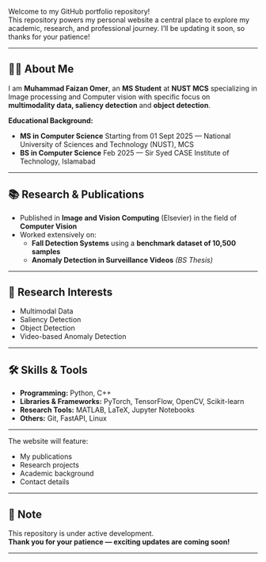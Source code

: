 Welcome to my GitHub portfolio repository!  
This repository powers my personal website a central place to explore my academic, research, and professional journey. I’ll be updating it soon, so thanks for your patience!

---

## 👨‍💻 About Me

I am **Muhammad Faizan Omer**, an **MS Student** at **NUST MCS** specializing in Image processing and Computer vision with specific focus on **multimodality data, saliency detection** and **object detection**.  

**Educational Background:**
- **MS in Computer Science** Starting from 01 Sept 2025 — National University of Sciences and Technology (NUST), MCS
- **BS in Computer Science** Feb 2025 — Sir Syed CASE Institute of Technology, Islamabad

---

## 📚 Research & Publications

- Published in **Image and Vision Computing** (Elsevier) in the field of **Computer Vision**  
- Worked extensively on:
  - **Fall Detection Systems** using a **benchmark dataset of 10,500 samples**
  - **Anomaly Detection in Surveillance Videos** *(BS Thesis)*

---

## 🔬 Research Interests

- Multimodal Data 
- Saliency Detection
- Object Detection
- Video-based Anomaly Detection

---

## 🛠 Skills & Tools

- **Programming:** Python, C++
- **Libraries & Frameworks:** PyTorch, TensorFlow, OpenCV, Scikit-learn  
- **Research Tools:** MATLAB, LaTeX, Jupyter Notebooks  
- **Others:** Git, FastAPI, Linux

---

The website will feature:
- My publications
- Research projects
- Academic background
- Contact details

---

## 📌 Note

This repository is under active development.  
**Thank you for your patience — exciting updates are coming soon!**

---
